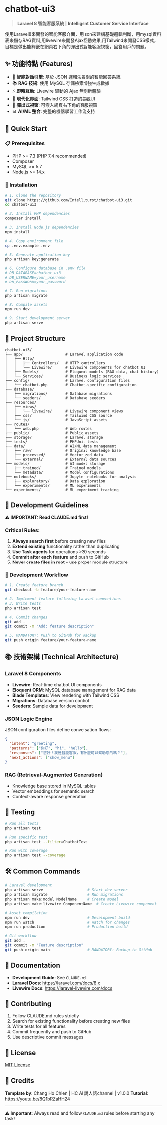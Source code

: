 # chatbot-ui3

> **Laravel 8 智能客服系統 | Intelligent Customer Service Interface**

使用Laravel8來開發的智能客服介面，用json來建構基礎邏輯判斷，用mysql資料表來儲存RAG資料,用livewire來開發Ajax互動效果,用Tailwind來開發CSS樣式，目標是做出能夠嵌在網頁右下角的彈出式智能客服視窗，回答用戶的問題。

## ✨ 功能特點 (Features)

- 🤖 **智能對話引擎**: 基於 JSON 邏輯決策樹的智能回答系統
- 📚 **RAG 技術**: 使用 MySQL 存儲檢索增強生成數據
- ⚡ **即時互動**: Livewire 驅動的 Ajax 無刷新體驗
- 🎨 **現代化界面**: Tailwind CSS 打造的美觀UI
- 💬 **彈出式視窗**: 可嵌入網頁右下角的客服視窗
- 📊 **AI/ML 整合**: 完整的機器學習工作流支持

## 🚀 Quick Start

### 📋 Prerequisites

- PHP >= 7.3 (PHP 7.4 recommended)
- Composer
- MySQL >= 5.7
- Node.js >= 14.x

### 🔧 Installation

```bash
# 1. Clone the repository
git clone https://github.com/Intelliturst/chatbot-ui3.git
cd chatbot-ui3

# 2. Install PHP dependencies
composer install

# 3. Install Node.js dependencies
npm install

# 4. Copy environment file
cp .env.example .env

# 5. Generate application key
php artisan key:generate

# 6. Configure database in .env file
# DB_DATABASE=chatbot_ui3
# DB_USERNAME=your_username
# DB_PASSWORD=your_password

# 7. Run migrations
php artisan migrate

# 8. Compile assets
npm run dev

# 9. Start development server
php artisan serve
```

## 📁 Project Structure

```
chatbot-ui3/
├── app/                   # Laravel application code
│   ├── Http/
│   │   ├── Controllers/   # HTTP controllers
│   │   └── Livewire/      # Livewire components for chatbot UI
│   ├── Models/            # Eloquent models (RAG data, chat history)
│   └── Services/          # Business logic services
├── config/                # Laravel configuration files
│   └── chatbot.php        # Chatbot-specific configuration
├── database/
│   ├── migrations/        # Database migrations
│   └── seeders/           # Database seeders
├── resources/
│   ├── views/
│   │   └── livewire/      # Livewire component views
│   ├── css/               # Tailwind CSS source
│   └── js/                # JavaScript assets
├── routes/
│   └── web.php            # Web routes
├── public/                # Public assets
├── storage/               # Laravel storage
├── tests/                 # PHPUnit tests
├── data/                  # AI/ML data management
│   ├── raw/               # Original knowledge base
│   ├── processed/         # Vectorized data
│   └── external/          # External data sources
├── models/                # AI model storage
│   ├── trained/           # Trained models
│   └── metadata/          # Model configurations
├── notebooks/             # Jupyter notebooks for analysis
│   ├── exploratory/       # Data exploration
│   └── experiments/       # ML experiments
└── experiments/           # ML experiment tracking
```

## 📝 Development Guidelines

**⚠️ IMPORTANT: Read CLAUDE.md first!**

### Critical Rules:
1. **Always search first** before creating new files
2. **Extend existing** functionality rather than duplicating
3. **Use Task agents** for operations >30 seconds
4. **Commit after each feature** and push to GitHub
5. **Never create files in root** - use proper module structure

### 🔄 Development Workflow

```bash
# 1. Create feature branch
git checkout -b feature/your-feature-name

# 2. Implement feature following Laravel conventions
# 3. Write tests
php artisan test

# 4. Commit changes
git add .
git commit -m "Add: feature description"

# 5. MANDATORY: Push to GitHub for backup
git push origin feature/your-feature-name
```

## 📚 技術架構 (Technical Architecture)

### Laravel 8 Components

- **Livewire**: Real-time chatbot UI components
- **Eloquent ORM**: MySQL database management for RAG data
- **Blade Templates**: View rendering with Tailwind CSS
- **Migrations**: Database version control
- **Seeders**: Sample data for development

### JSON Logic Engine

JSON configuration files define conversation flows:

```json
{
  "intent": "greeting",
  "patterns": ["你好", "hi", "hello"],
  "responses": ["您好！我是智能客服，有什麼可以幫助您的嗎？"],
  "next_actions": ["show_menu"]
}
```

### RAG (Retrieval-Augmented Generation)

- Knowledge base stored in MySQL tables
- Vector embeddings for semantic search
- Context-aware response generation

## 🧪 Testing

```bash
# Run all tests
php artisan test

# Run specific test
php artisan test --filter=ChatbotTest

# Run with coverage
php artisan test --coverage
```

## 🛠️ Common Commands

```bash
# Laravel development
php artisan serve                    # Start dev server
php artisan migrate                  # Run migrations
php artisan make:model ModelName     # Create model
php artisan make:livewire ComponentName  # Create Livewire component

# Asset compilation
npm run dev                          # Development build
npm run watch                        # Watch for changes
npm run production                   # Production build

# Git workflow
git add .
git commit -m "Feature description"
git push origin main                 # MANDATORY: Backup to GitHub
```

## 📖 Documentation

- **Development Guide**: See `CLAUDE.md`
- **Laravel Docs**: https://laravel.com/docs/8.x
- **Livewire Docs**: https://laravel-livewire.com/docs

## 🤝 Contributing

1. Follow CLAUDE.md rules strictly
2. Search for existing functionality before creating new files
3. Write tests for all features
4. Commit frequently and push to GitHub
5. Use descriptive commit messages

## 📝 License

[MIT License](LICENSE)

## 🙏 Credits

**Template by**: Chang Ho Chien | HC AI 說人話channel | v1.0.0
**Tutorial**: https://youtu.be/8Q1bRZaHH24

---

**⚠️ Important**: Always read and follow `CLAUDE.md` rules before starting any task!
